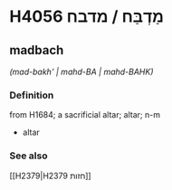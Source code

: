 # H4056 מַדְבַּח / מדבח

## madbach

_(mad-bakh' | mahd-BA | mahd-BAHK)_

### Definition

from H1684; a sacrificial altar; altar; n-m

- altar

### See also

[[H2379|H2379 חזות]]
